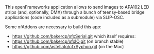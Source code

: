 This openFrameworks application allows to send images to APA102 LED strips (and, optionally, DMX) through a bunch of teensy-based bridge applications (code included as a submodule) via SLIP-OSC.

Some ofAddons are necessary to build this app:
- https://github.com/bakercp/ofxSerial.git  which itself requires:
- https://github.com/bakercp/ofxIO.git (on branch stable)
- https://github.com/astellato/ofxSyphon.git (on the Mac)
